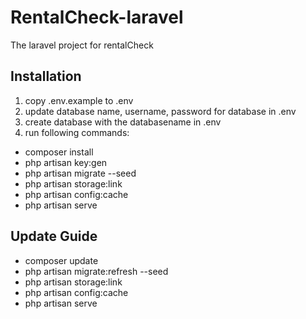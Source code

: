 # RentalCheck-laravel
The laravel project for rentalCheck

## Installation

1. copy .env.example to .env
2. update database name, username, password for database in .env
3. create database with the databasename in .env
4. run following commands:
- composer install
- php artisan key:gen
- php artisan migrate --seed
- php artisan storage:link
- php artisan config:cache
- php artisan serve


## Update Guide
- composer update
- php artisan migrate:refresh --seed
- php artisan storage:link
- php artisan config:cache
- php artisan serve
